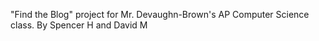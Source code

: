 "Find the Blog" project for Mr. Devaughn-Brown's AP Computer Science class. By Spencer H and David M
